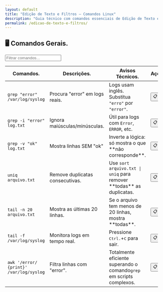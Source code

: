 ```yaml
---
layout: default
title: "Edição de Texto e Filtros — Comandos Linux"
description: "Guia técnico com comandos essenciais de Edição de Texto e Filtros. Copie, cole e use direto no terminal. Organizado por edição de texto e filtros."
permalink: /edicao-de-texto-e-filtros/
---
```



<section>


<h2>🖥 Comandos Gerais.</h2>


<input type="text" oninput="filtrarLinhas(this.value)" placeholder="Filtrar comandos...">
<script>
function filtrarLinhas(termo) {
  const linhas = document.querySelectorAll('tbody tr');
  linhas.forEach(linha => {
    linha.style.display = linha.textContent.toLowerCase().includes(termo.toLowerCase()) ? '' : 'none';
  });
}
</script>
<div class="table-container">
<table class="evergreen-table">
  <thead>
    <tr>
      <th>Comandos.</th>
      <th>Descrições.</th>
      <th>Avisos Técnicos.</th>
      <th>Ações.</th>
    </tr>
  </thead>
  <tbody>
    <tr>
      <td data-label="Comando"><code>grep "error" /var/log/syslog</code></td>
      <td data-label="Descrição">Procura "error" em logs reais.</td>
      <td data-label="Aviso Técnico">Logs usam inglês. Substitua <code>"erro"</code> por <code>"error"</code>.</td>
      <td data-label="Ação"><button class="copy-btn" data-command="grep &quot;error&quot; /var/log/syslog">📋</button></td>
    </tr>
    <tr>
      <td data-label="Comando"><code>grep -i "error" log.txt</code></td>
      <td data-label="Descrição">Ignora maiúsculas/minúsculas.</td>
      <td data-label="Aviso Técnico">Útil para logs com <code>Error</code>, <code>ERROR</code>, etc.</td>
      <td data-label="Ação"><button class="copy-btn" data-command="grep -i &quot;error&quot; log.txt">📋</button></td>
    </tr>
    <tr>
      <td data-label="Comando"><code>grep -v "ok" log.txt</code></td>
      <td data-label="Descrição">Mostra linhas SEM "ok"</td>
      <td data-label="Aviso Técnico">Inverte a lógica: só mostra o que **não corresponde**.</td>
      <td data-label="Ação"><button class="copy-btn" data-command="grep -v &quot;ok&quot; log.txt">📋</button></td>
    </tr>
    <tr>
      <td data-label="Comando"><code>uniq arquivo.txt</code></td>
      <td data-label="Descrição">Remove duplicatas consecutivas.</td>
      <td data-label="Aviso Técnico">Use <code>sort arquivo.txt | uniq</code> para remover **todas** as duplicatas.</td>
      <td data-label="Ação"><button class="copy-btn" data-command="sort arquivo.txt | uniq">📋</button></td>
    </tr>
    <tr>
      <td data-label="Comando"><code>tail -n 20 arquivo.txt</code></td>
      <td data-label="Descrição">Mostra as últimas 20 linhas.</td>
      <td data-label="Aviso Técnico">Se o arquivo tem menos de 20 linhas, mostra **todas**.</td>
      <td data-label="Ação"><button class="copy-btn" data-command="tail -n 20 arquivo.txt">📋</button></td>
    </tr>
    <tr>
      <td data-label="Comando"><code>tail -f /var/log/syslog</code></td>
      <td data-label="Descrição">Monitora logs em tempo real.</td>
      <td data-label="Aviso Técnico">Pressione <kbd>Ctrl.</kbd>+<kbd>C</kbd> para sair.</td>
      <td data-label="Ação"><button class="copy-btn" data-command="tail -f /var/log/syslog">📋</button></td>
    </tr>
    <tr>
      <td data-label="Comando"><code>awk '/error/ {print}' /var/log/syslog</code></td>
      <td data-label="Descrição">Filtra linhas com "error".</td>
      <td data-label="Aviso Técnico">Totalmente eficiente superando o comando<code>grep</code> em scripts complexos.</td>
      <td data-label="Ação"><button class="copy-btn" data-command="awk &#39;/error/ {print}&#39; /var/log/syslog">📋</button></td>
    </tr>
  </tbody>
</table>
</div>





</section>

